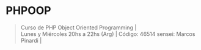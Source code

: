 # PHPOOP
> Curso de PHP Object Oriented Programming |   
> Lunes	y Miércoles 20hs a 22hs (Arg) | 
> Código: 46514
> sensei: Marcos Pinardi |  
